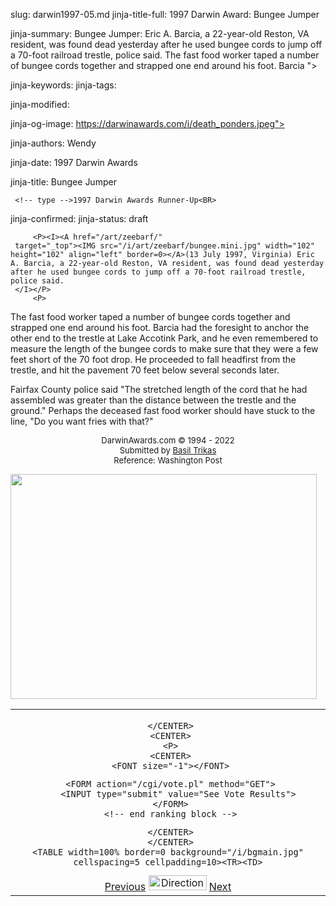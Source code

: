slug: darwin1997-05.md
jinja-title-full: 1997 Darwin Award: Bungee Jumper

jinja-summary: Bungee Jumper: Eric A. Barcia, a 22-year-old Reston, VA resident, was found dead yesterday after he used bungee cords to jump off a 70-foot railroad trestle, police said. The fast food worker taped a number of bungee cords together and strapped one end around his foot. Barcia ">

jinja-keywords:
jinja-tags:

jinja-modified:

jinja-og-image: https://darwinawards.com/i/death_ponders.jpeg">

jinja-authors: Wendy

jinja-date: 1997 Darwin Awards


jinja-title: Bungee Jumper

	 <!-- type -->1997 Darwin Awards Runner-Up<BR>
	
jinja-confirmed:
jinja-status: draft

		 <P><I><A href="/art/zeebarf/"
	 target="_top"><IMG src="/i/art/zeebarf/bungee.mini.jpg" width="102" height="102" align="left" border=0></A>(13 July 1997, Virginia) Eric A. Barcia, a 22-year-old Reston, VA resident, was found dead yesterday after he used bungee cords to jump off a 70-foot railroad trestle, police said.
	 </I></P>
		 <P>
The fast food worker taped a number of bungee cords together and strapped one end around his foot. Barcia had the foresight to anchor the other end to the trestle at Lake Accotink Park, and he even remembered to measure the length of the bungee cords
to make sure that they were a few feet short of the 70 foot drop. He proceeded to fall headfirst from the trestle, and hit the pavement 70 feet below several seconds later.
		 <P>
Fairfax County police said "The stretched length of the cord that he had assembled was greater than the distance between the trestle and the ground." Perhaps the deceased fast food worker should have stuck to the line, "Do you want fries with that?"
		 <P>
		 <CENTER>
		 <FONT size="-1">
		 DarwinAwards.com &copy; 1994 - 2022<BR>
		 </FONT><FONT size="-1">Submitted by <A href="mailto:REMOVE-trikasb@erols.com">Basil Trikas<BR>
		 </A></FONT><FONT size="-1">Reference: Washington Post</FONT>
		 </CENTER>
		 </P>
		</TD>
	 </TR>
	 </TABLE>
	 <P><A href="/art/zeebarf/" target="_top"><IMG src="/i/art/zeebarf/bungee.jpg" width="490" height="360" border=0></A></P>
	 </CENTER>
</TD></TR></TABLE>
<TABLE width=100% border=0 cellspacing=5 cellpadding=10>
<TR valign="top">
	<TD colspan="2">
	 <P>
	 <CENTER>

	 </CENTER>
	 <CENTER>
	 <P>
	 <CENTER>
	 <FONT size="-1"></FONT>
<!-- begin ranking block -->
	 <FORM action="/cgi/vote.pl" method="GET">
		<INPUT type="submit" value="See Vote Results">
	 </FORM>
	 <!-- end ranking block -->

<!-- formerly email_a_friend pl -->

	 </CENTER>
	 </CENTER>
	<TABLE width=100% border=0 background="/i/bgmain.jpg" cellspacing=5 cellpadding=10><TR><TD>
<CENTER>
<A href="darwin1997-04.html">Previous</A> <IMG src="/i/arrowani.gif" width="93" height="24" border="0" alt="Directions"> <A href="darwin1997-06.html">Next</A>
</CENTER></H2>
</CENTER>

<!--#include file=nav_1997.html -->


